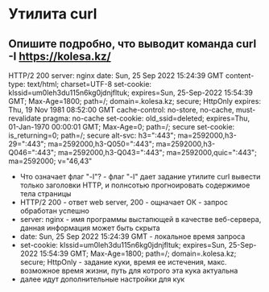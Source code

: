 # Утилита curl

## Опишите подробно, что выводит команда curl -I https://kolesa.kz/
HTTP/2 200
server: nginx
date: Sun, 25 Sep 2022 15:24:39 GMT
content-type: text/html; charset=UTF-8
set-cookie: klssid=um0leh3du115n6kg0jdnjfltuk; expires=Sun, 25-Sep-2022 15:54:39 GMT; Max-Age=1800; path=/; domain=.kolesa.kz; secure; HttpOnly
expires: Thu, 19 Nov 1981 08:52:00 GMT
cache-control: no-store, no-cache, must-revalidate
pragma: no-cache
set-cookie: old_ssid=deleted; expires=Thu, 01-Jan-1970 00:00:01 GMT; Max-Age=0; path=/; secure
set-cookie: is_returning=0; path=/; secure
alt-svc: h3=":443"; ma=2592000,h3-29=":443"; ma=2592000,h3-Q050=":443"; ma=2592000,h3-Q046=":443"; ma=2592000,h3-Q043=":443"; ma=2592000,quic=":443"; ma=2592000; v="46,43"

- Что означает флаг "-I"? - флаг "-I" дает задание утилите curl вывести только заголовки HTTP, и полнсотью прогноировать содержимое тела страницы
- HTTP/2 200 - ответ web server, 200 - ощначает ОК - запрос обработан успешно
- server: nginx - имя программы выстапющей в качестве веб-сервера, данная информация может быть скрыта
- date: Sun, 25 Sep 2022 15:24:39 GMT - локальное время запроса
- set-cookie: klssid=um0leh3du115n6kg0jdnjfltuk; expires=Sun, 25-Sep-2022 15:54:39 GMT; Max-Age=1800; path=/; domain=.kolesa.kz; secure; HttpOnly - задание куки, время ее истечения, макс. возможное время жизни, путь для котрого эта кука актуальна
- далее идут дополнительные настройки для кук